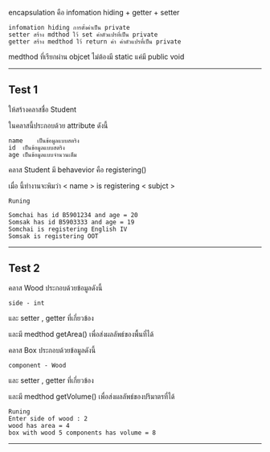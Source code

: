 ﻿encapsulation คือ infomation hiding + getter + setter
```
infomation hiding การตั้งค่าเป็น private
setter สร้าง mdthod ใว้ set ค่าตัวแปรที่เป็น private
getter สร้าง medthod ใว้ return ค่า ค่าตัวแปรที่เป็น private
```

medthod ที่เรียกผ่าน objcet ไม่ต้องมี static แค่มี
public void

---

## Test 1

ให้สร้างคลาสชื่อ Student

ในคลาสนี้ประกอบด้วย attribute ดังนี้

	name	เป็นข้อมูลแบบสตริง
	id	เป็นข้อมูลแบบสตริง
	age	เป็นข้อมูลแบบจำนวนเต็ม

คลาส Student มี behavevior คือ registering()
 
เมื่อ นี้ทำงานจะพิมว่า < name > is registering < subjct >

```
Runing

Somchai has id B5901234 and age = 20
Somsak has id B5903333 and age = 19
Somchai is registering English IV
Somsak is registering OOT
```

---
## Test 2

คลาส Wood ประกอบด้วยข้อมูลดังนี้

	side - int


และ setter , getter ที่เกี่ยวข้อง

และมี medthod getArea() เพื่อส่งผลลัพธ์ของพื้นที่ได้

คลาส Box ประกอบด้วยข้อมูลดังนี้

	component - Wood


และ setter , getter ที่เกี่ยวข้อง

และมี medthod getVolume() เพื่อส่งผลลัพธ์ของปริมาตรที่ได้

```
Runing
Enter side of wood : 2
wood has area = 4
box with wood 5 components has volume = 8
```

---

